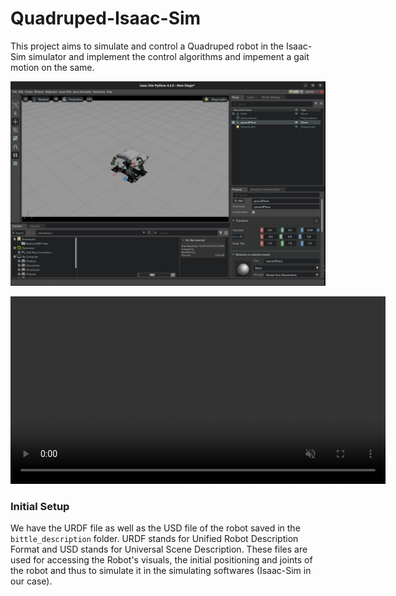 # Quadruped-Isaac-Sim
This project aims to simulate and control a Quadruped robot in the Isaac-Sim simulator and implement the control algorithms and impement a gait motion on the same.

<p align="center"><img src="assets/image.png"></p>
<p align="center">
  <video width="600" controls autoplay loop muted>
    <source src="assets/bittle_stand.webm" type="video/webm">
 </video>
</p>

### Initial Setup

We have the URDF file as well as the USD file of the robot saved in the ```bittle_description``` folder.
URDF stands for Unified Robot Description Format  and USD stands for Universal Scene Description. These files are used for accessing the Robot's visuals, the initial positioning and joints of the robot and thus to simulate it in the simulating softwares (Isaac-Sim in our case). 


